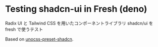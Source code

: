 # Testing shadcn-ui in Fresh (deno)

Radix UI と Tailwind CSS を用いたコンポーネントライブラリ shadcn/ui を fresh で使うテスト

Based on [unocss-preset-shadcn](https://github.com/fisand/unocss-preset-shadcn).
